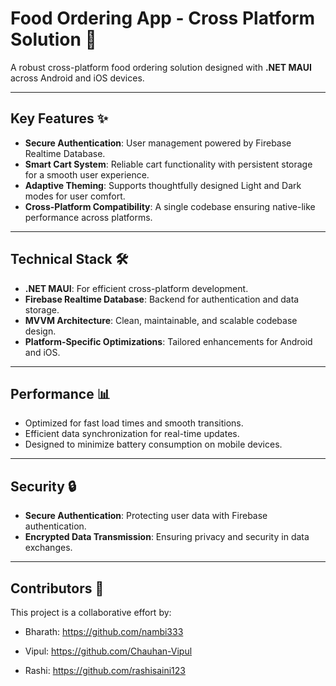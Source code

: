 # Food Ordering App - Cross Platform Solution 🍔

A robust cross-platform food ordering solution designed with **.NET MAUI** across Android and iOS devices.

---

## Key Features ✨
- **Secure Authentication**: User management powered by Firebase Realtime Database.  
- **Smart Cart System**: Reliable cart functionality with persistent storage for a smooth user experience.  
- **Adaptive Theming**: Supports thoughtfully designed Light and Dark modes for user comfort.  
- **Cross-Platform Compatibility**: A single codebase ensuring native-like performance across platforms.

---

## Technical Stack 🛠
- **.NET MAUI**: For efficient cross-platform development.  
- **Firebase Realtime Database**: Backend for authentication and data storage.  
- **MVVM Architecture**: Clean, maintainable, and scalable codebase design.  
- **Platform-Specific Optimizations**: Tailored enhancements for Android and iOS.

---

## Performance 📊
- Optimized for fast load times and smooth transitions.  
- Efficient data synchronization for real-time updates.  
- Designed to minimize battery consumption on mobile devices.

---

## Security 🔒
- **Secure Authentication**: Protecting user data with Firebase authentication.  
- **Encrypted Data Transmission**: Ensuring privacy and security in data exchanges.

---

## Contributors 👥
This project is a collaborative effort by:

- Bharath: https://github.com/nambi333

- Vipul: https://github.com/Chauhan-Vipul

- Rashi: https://github.com/rashisaini123
